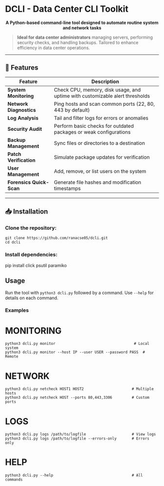 # DCLI - Data Center CLI Toolkit

<p align="center">
  <strong>A Python-based command-line tool designed to automate routine system and network tasks</strong>
</p>

> **Ideal for data center administrators** managing servers, performing security checks, and handling backups. Tailored to enhance efficiency in data center operations.

---

## 🚀 Features

| Feature | Description |
|---------|-------------|
| **System Monitoring** | Check CPU, memory, disk usage, and uptime with customizable alert thresholds |
| **Network Diagnostics** | Ping hosts and scan common ports (22, 80, 443 by default) |
| **Log Analysis** | Tail and filter logs for errors or anomalies |
| **Security Audit** | Perform basic checks for outdated packages or weak configurations |
| **Backup Management** | Sync files or directories to a destination |
| **Patch Verification** | Simulate package updates for verification |
| **User Management** | Add, remove, or list users on the system |
| **Forensics Quick-Scan** | Generate file hashes and modification timestamps |

---

## 📥 Installation

### Clone the repository:
```
git clone https://github.com/ranacse05/dcli.git
cd dcli
```
### Install dependencies:
pip install click psutil paramiko

## Usage

Run the tool with `python3 dcli.py` followed by a command. Use `--help` for details on each command.

### Examples

# MONITORING
```
python3 dcli.py monitor                                    # Local system
python3 dcli.py monitor --host IP --user USER --password PASS  # Remote
```
# NETWORK
```
python3 dcli.py netcheck HOST1 HOST2                      # Multiple hosts
python3 dcli.py netcheck HOST --ports 80,443,3306         # Custom ports
```
# LOGS
```
python3 dcli.py logs /path/to/logfile                     # View logs
python3 dcli.py logs /path/to/logfile --errors-only       # Errors only
```
# HELP
```
python3 dcli.py --help                                    # All commands
```